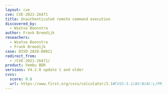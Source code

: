 ```yaml
---
layout: cve
cve: CVE-2021-26471
title: Unauthenticated remote command execution
discovered_by:
  - Wietse Boonstra
author: Frank Breedijk
reseachers:
  - Wietse Boonstra
  - Frank Breedijk
case: DIVD-2020-00011
redirect_from:
  - /CVE-2021-26471/
product: Vembu BDR
versions: V4.2.0 update 1 and older
cvss:
  score: 9.8
  url: https://www.first.org/cvss/calculator/3.1#CVSS:3.1/AV:N/AC:L/PR:N/UI:N/S:U/C:H/I:H/A:H
---
```


